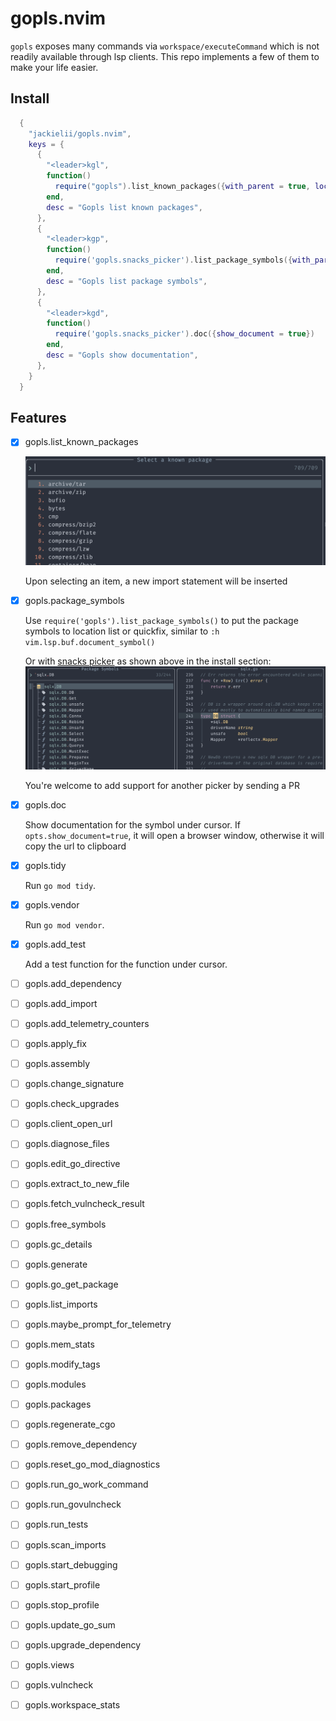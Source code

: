 # gopls.nvim

`gopls` exposes many commands via `workspace/executeCommand` which is not readily available through lsp clients. This repo implements a few of them to make your life easier.

## Install 

```lua
  {
    "jackielii/gopls.nvim",
    keys = {
      {
        "<leader>kgl",
        function()
          require("gopls").list_known_packages({with_parent = true, loclist = true})
        end,
        desc = "Gopls list known packages",
      },
      {
        "<leader>kgp",
        function()
          require('gopls.snacks_picker').list_package_symbols({with_parent = true})
        end,
        desc = "Gopls list package symbols",
      },
      {
        "<leader>kgd",
        function()
          require('gopls.snacks_picker').doc({show_document = true})
        end,
        desc = "Gopls show documentation",
      },
    }
  }
```

## Features

- [x] gopls.list_known_packages

  ![list-known-packages](assets/list-known-packages.png)

  Upon selecting an item, a new import statement will be inserted

- [x] gopls.package_symbols

  Use `require('gopls').list_package_symbols()` to put the package symbols to location list or quickfix, similar to `:h vim.lsp.buf.document_symbol()`

  Or with [snacks picker](https://github.com/folke/snacks.nvim/blob/main/docs/picker.md) as shown above in the install section:
  ![snacks-picker-package-symbols](assets/snacks-picker-package-symbols.png)

  You're welcome to add support for another picker by sending a PR

- [x] gopls.doc

  Show documentation for the symbol under cursor. If `opts.show_document=true`, it will open a browser window,
  otherwise it will copy the url to clipboard

- [x] gopls.tidy

  Run `go mod tidy`.

- [x] gopls.vendor

  Run `go mod vendor`.

- [x] gopls.add_test

  Add a test function for the function under cursor.

- [ ] gopls.add_dependency
- [ ] gopls.add_import
- [ ] gopls.add_telemetry_counters
- [ ] gopls.apply_fix
- [ ] gopls.assembly
- [ ] gopls.change_signature
- [ ] gopls.check_upgrades
- [ ] gopls.client_open_url
- [ ] gopls.diagnose_files
- [ ] gopls.edit_go_directive
- [ ] gopls.extract_to_new_file
- [ ] gopls.fetch_vulncheck_result
- [ ] gopls.free_symbols
- [ ] gopls.gc_details
- [ ] gopls.generate
- [ ] gopls.go_get_package
- [ ] gopls.list_imports
- [ ] gopls.maybe_prompt_for_telemetry
- [ ] gopls.mem_stats
- [ ] gopls.modify_tags
- [ ] gopls.modules
- [ ] gopls.packages
- [ ] gopls.regenerate_cgo
- [ ] gopls.remove_dependency
- [ ] gopls.reset_go_mod_diagnostics
- [ ] gopls.run_go_work_command
- [ ] gopls.run_govulncheck
- [ ] gopls.run_tests
- [ ] gopls.scan_imports
- [ ] gopls.start_debugging
- [ ] gopls.start_profile
- [ ] gopls.stop_profile
- [ ] gopls.update_go_sum
- [ ] gopls.upgrade_dependency
- [ ] gopls.views
- [ ] gopls.vulncheck
- [ ] gopls.workspace_stats

